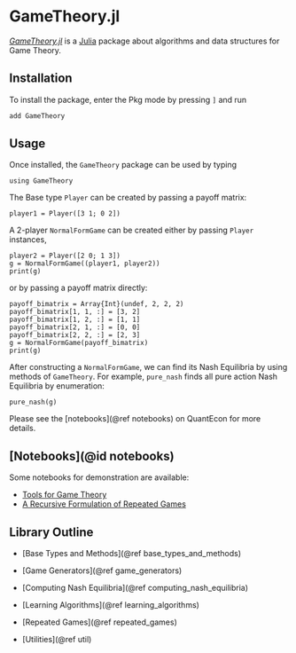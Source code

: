 # GameTheory.jl

[*GameTheory.jl*](https://github.com/QuantEcon/GameTheory.jl) is a [Julia](http://www.julialang.org) package about algorithms and data structures for Game Theory.

## Installation

To install the package, enter the Pkg mode by pressing `]` and run

```julia
add GameTheory
```

## Usage

Once installed, the `GameTheory` package can be used by typing

```@example 1
using GameTheory
```

The Base type `Player` can be created by passing a payoff matrix:

```@example 1
player1 = Player([3 1; 0 2])
```

A 2-player `NormalFormGame` can be created either by passing `Player` instances,

```@example 1
player2 = Player([2 0; 1 3])
g = NormalFormGame((player1, player2))
print(g)
```

or by passing a payoff matrix directly:

```@example 1
payoff_bimatrix = Array{Int}(undef, 2, 2, 2)
payoff_bimatrix[1, 1, :] = [3, 2]
payoff_bimatrix[1, 2, :] = [1, 1]
payoff_bimatrix[2, 1, :] = [0, 0]
payoff_bimatrix[2, 2, :] = [2, 3]
g = NormalFormGame(payoff_bimatrix)
print(g)
```

After constructing a `NormalFormGame`, we can find its Nash Equilibria by using methods of `GameTheory`. For example, `pure_nash` finds all pure action Nash Equilibria by enumeration:

```@example 1
pure_nash(g)
```

Please see the [notebooks](@ref notebooks) on QuantEcon for more details.

## [Notebooks](@id notebooks)

Some notebooks for demonstration are available:

* [Tools for Game Theory](https://nbviewer.jupyter.org/github/QuantEcon/game-theory-notebooks/blob/main/game_theory_jl.ipynb)
* [A Recursive Formulation of Repeated Games](https://nbviewer.jupyter.org/github/QuantEcon/QuantEcon.notebooks/blob/main/recursive_repeated_games.ipynb)

## Library Outline

* [Base Types and Methods](@ref base_types_and_methods)

* [Game Generators](@ref game_generators)

* [Computing Nash Equilibria](@ref computing_nash_equilibria)

* [Learning Algorithms](@ref learning_algorithms)

* [Repeated Games](@ref repeated_games)

* [Utilities](@ref util)

